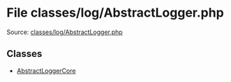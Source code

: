 File classes/log/AbstractLogger.php
=========

Source: [classes/log/AbstractLogger.php](https://github.com/PrestaShop/PrestaShop/blob/1.5.3.1/classes/log/AbstractLogger.php)


Classes
-------

* [AbstractLoggerCore](class.AbstractLoggerCore.md)

